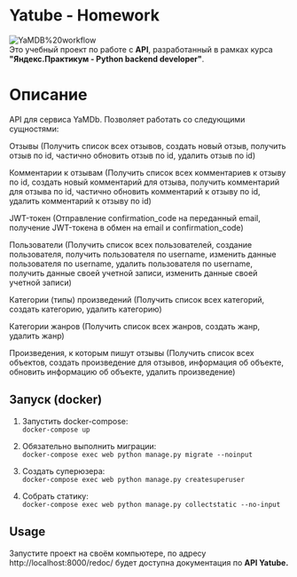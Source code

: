 # Yatube - Homework

![YaMDB%20workflow](https://github.com/mrvinil/yamdb_final/actions/workflows/yamdb_workflow.yml/badge.svg) <br>
Это учебный проект по работе с **API**, разработанный в рамках курса **"Яндекс.Практикум - Python backend developer"**.

# Описание
API для сервиса YaMDb. Позволяет работать со следующими сущностями:

Отзывы (Получить список всех отзывов, создать новый отзыв, получить отзыв по id, частично обновить отзыв по id, удалить отзыв по id)

Комментарии к отзывам (Получить список всех комментариев к отзыву по id, создать новый комментарий для отзыва, получить комментарий для отзыва по id, частично обновить комментарий к отзыву по id, удалить комментарий к отзыву по id)

JWT-токен (Отправление confirmation_code на переданный email, получение JWT-токена в обмен на email и confirmation_code)

Пользователи (Получить список всех пользователей, создание пользователя, получить пользователя по username, изменить данные пользователя по username, удалить пользователя по username, получить данные своей учетной записи, изменить данные своей учетной записи)

Категории (типы) произведений (Получить список всех категорий, создать категорию, удалить категорию)

Категории жанров (Получить список всех жанров, создать жанр, удалить жанр)

Произведения, к которым пишут отзывы (Получить список всех объектов, создать произведение для отзывов, информация об объекте, обновить информацию об объекте, удалить произведение)
## Запуск (docker)
1) Запустить docker-compose:<br>
`docker-compose up`
   

2) Обязательно выполнить миграции:<br>
`docker-compose exec web python manage.py migrate --noinput`
   

   
3) Создать суперюзера:<br>
`docker-compose exec web python manage.py createsuperuser`
   

4) Собрать статику:<br>
`docker-compose exec web python manage.py collectstatic --no-input`

## Usage
Запустите проект на своём компьютере, по адресу http://localhost:8000/redoc/ будет доступна документация по **API Yatube.**

